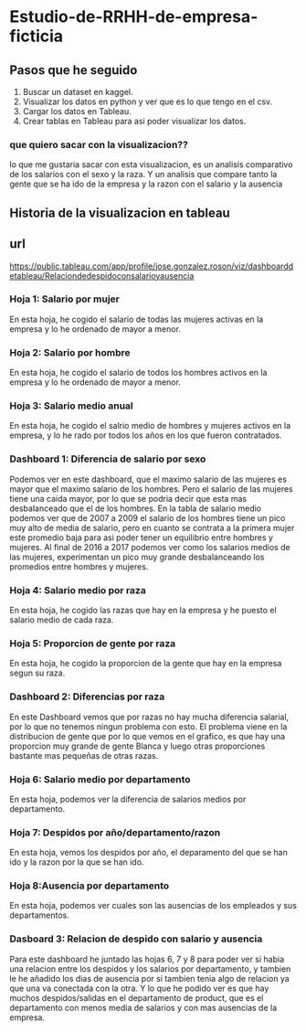 # Estudio-de-RRHH-de-empresa-ficticia

## Pasos que he seguido
1. Buscar un dataset en kaggel.
2. Visualizar los datos en python y ver que es lo que tengo en el csv.
3. Cargar los datos en Tableau.
4. Crear tablas en Tableau para asi poder visualizar los datos.

### que quiero sacar con la visualizacion??
lo que me gustaria sacar con esta visualizacion, es un analisis comparativo de los salarios con el sexo y la raza. Y un analisis que compare tanto la gente que se ha ido de la empresa y la razon con el salario y la ausencia
## Historia de la visualizacion en tableau

## url
https://public.tableau.com/app/profile/jose.gonzalez.roson/viz/dashboarddetableau/Relaciondedespidoconsalarioyausencia

### Hoja 1: Salario por mujer
En esta hoja, he cogido el salario de todas las mujeres activas en la empresa y lo he ordenado de mayor a menor.

### Hoja 2: Salario por hombre
En esta hoja,  he cogido el salario de todos los hombres activos en la empresa y lo he ordenado de mayor a menor.

### Hoja 3: Salario medio anual
En esta hoja,  he cogido el salrio medio de hombres y mujeres activos en la empresa,  y lo he rado por todos los años en los que fueron contratados.

### Dashboard 1: Diferencia de salario por sexo
Podemos ver en este dashboard, que el maximo salario de las mujeres es mayor que el maximo salario de los hombres. Pero el salario de las mujeres tiene una caida mayor, por lo que se podria decir que esta mas desbalanceado que el de los hombres. En la tabla de salario medio podemos ver que de 2007 a 2009 el salario de los hombres tiene un pico muy alto de media de salario, pero en cuanto se contrata a la primera mujer este promedio baja para asi poder tener un equilibrio entre hombres y mujeres. Al final de 2016 a 2017 podemos ver como los salarios medios de las mujeres, experimentan un pico muy grande desbalanceando los promedios entre hombres y mujeres.

### Hoja 4: Salario medio por raza
En esta hoja, he cogido las razas que hay en la empresa y he puesto el salario medio de cada raza.

### Hoja 5: Proporcion de gente por raza
En esta hoja, he cogido la proporcion de la gente que hay en la empresa segun su raza.

### Dashboard 2: Diferencias por raza
En este Dashboard vemos que por razas no hay mucha diferencia salarial, por lo que no tenemos ningun problema con esto. El problema viene en la distribucion de gente que por lo que vemos en el grafico, es que hay una proporcion muy grande de gente Blanca y luego otras proporciones bastante mas pequeñas de otras razas.

### Hoja 6: Salario medio por departamento
En esta hoja, podemos ver la diferencia de salarios medios por departamento.

### Hoja 7: Despidos por año/departamento/razon
En esta hoja, vemos los despidos por año, el deparamento del que se han ido y la razon por la que se han ido.

### Hoja 8:Ausencia por departamento
En esta hoja, podemos ver cuales son las ausencias de los empleados y sus departamentos.

### Dasboard 3: Relacion de despido con salario y ausencia 
Para este dashboard he juntado las hojas 6, 7 y 8 para poder ver si habia una relacion entre los despidos y los salarios por departamento, y tambien le he añadido los dias de ausencia por si tambien tenia algo de relacion ya que una va conectada con la otra. Y lo que he podido ver es que hay muchos despidos/salidas en el departamento de product, que es el departamento con menos media de salarios y con mas ausencias de la empresa.

